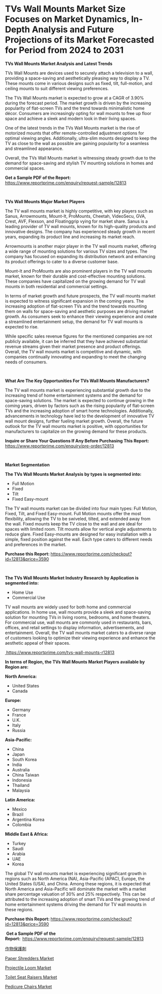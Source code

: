 <p><h1>TVs Wall Mounts Market Size Focuses on Market Dynamics, In-Depth Analysis and Future Projections of its Market Forecasted for Period from 2024 to 2031</h1></p><p><strong>TVs Wall Mounts Market Analysis and Latest Trends</strong></p>
<p><p>TVs Wall Mounts are devices used to securely attach a television to a wall, providing a space-saving and aesthetically pleasing way to display a TV. These mounts come in various designs such as fixed, tilt, full-motion, and ceiling mounts to suit different viewing preferences.</p><p>The TVs Wall Mounts market is expected to grow at a CAGR of 3.90% during the forecast period. The market growth is driven by the increasing popularity of flat-screen TVs and the trend towards minimalistic home décor. Consumers are increasingly opting for wall mounts to free up floor space and achieve a sleek and modern look in their living spaces.</p><p>One of the latest trends in the TVs Wall Mounts market is the rise of motorized mounts that offer remote-controlled adjustment options for optimal viewing angles. Additionally, ultra-slim mounts designed to keep the TV as close to the wall as possible are gaining popularity for a seamless and streamlined appearance.</p><p>Overall, the TVs Wall Mounts market is witnessing steady growth due to the demand for space-saving and stylish TV mounting solutions in homes and commercial spaces.</p></p>
<p><strong>Get a Sample PDF of the Report:&nbsp;</strong> <a href="https://www.reportprime.com/enquiry/request-sample/12813">https://www.reportprime.com/enquiry/request-sample/12813</a></p>
<p>&nbsp;</p>
<p><strong>TVs Wall Mounts Major Market Players</strong></p>
<p><p>The TV wall mounts market is highly competitive, with key players such as Sanus, Arrowmounts, Mount-It, ProMounts, Cheetah, VideoSecu, GVA, Crest, AVF, Flexson, and Floatinggrip vying for market share. Sanus is a leading provider of TV wall mounts, known for its high-quality products and innovative designs. The company has experienced steady growth in recent years, expanding its product line and increasing its market reach.</p><p>Arrowmounts is another major player in the TV wall mounts market, offering a wide range of mounting solutions for various TV sizes and types. The company has focused on expanding its distribution network and enhancing its product offerings to cater to a diverse customer base.</p><p>Mount-It and ProMounts are also prominent players in the TV wall mounts market, known for their durable and cost-effective mounting solutions. These companies have capitalized on the growing demand for TV wall mounts in both residential and commercial settings.</p><p>In terms of market growth and future prospects, the TV wall mounts market is expected to witness significant expansion in the coming years. The increasing adoption of flat-screen TVs and the trend towards mounting them on walls for space-saving and aesthetic purposes are driving market growth. As consumers seek to enhance their viewing experience and create a streamlined entertainment setup, the demand for TV wall mounts is expected to rise.</p><p>While specific sales revenue figures for the mentioned companies are not publicly available, it can be inferred that they have achieved substantial revenue streams given their market presence and product offerings. Overall, the TV wall mounts market is competitive and dynamic, with companies continually innovating and expanding to meet the changing needs of consumers.</p></p>
<p>&nbsp;</p>
<p><strong>What Are The Key Opportunities For TVs Wall Mounts Manufacturers?</strong></p>
<p><p>The TV wall mounts market is experiencing substantial growth due to the increasing trend of home entertainment systems and the demand for space-saving solutions. The market is expected to continue growing in the coming years, driven by factors such as the rising popularity of flat-screen TVs and the increasing adoption of smart home technologies. Additionally, advancements in technology have led to the development of innovative TV wall mount designs, further fueling market growth. Overall, the future outlook for the TV wall mounts market is positive, with opportunities for manufacturers to capitalize on the growing demand for these products.</p></p>
<p><strong>Inquire or Share Your Questions If Any Before Purchasing This Report:</strong> <a href="https://www.reportprime.com/enquiry/pre-order/12813">https://www.reportprime.com/enquiry/pre-order/12813</a></p>
<p>&nbsp;</p>
<p><strong>Market Segmentation</strong></p>
<p><strong>The TVs Wall Mounts Market Analysis by types is segmented into:</strong></p>
<p><ul><li>Full Motion</li><li>Fixed</li><li>Tilt</li><li>Fixed Easy-mount</li></ul></p>
<p><p>The TV wall mounts market can be divided into four main types: Full Motion, Fixed, Tilt, and Fixed Easy-mount. Full Motion mounts offer the most flexibility, allowing the TV to be swiveled, tilted, and extended away from the wall. Fixed mounts keep the TV close to the wall and are ideal for spaces with limited room. Tilt mounts allow for vertical angle adjustments to reduce glare. Fixed Easy-mounts are designed for easy installation with a simple, fixed position against the wall. Each type caters to different needs and preferences in the market.</p></p>
<p><strong>Purchase this Report:&nbsp;</strong><a href="https://www.reportprime.com/checkout?id=12813&price=3590">https://www.reportprime.com/checkout?id=12813&price=3590</a></p>
<p>&nbsp;</p>
<p><strong>The TVs Wall Mounts Market Industry Research by Application is segmented into:</strong></p>
<p><ul><li>Home Use</li><li>Commercial Use</li></ul></p>
<p><p>TV wall mounts are widely used for both home and commercial applications. In home use, wall mounts provide a sleek and space-saving solution for mounting TVs in living rooms, bedrooms, and home theaters. For commercial use, wall mounts are commonly used in restaurants, bars, offices, and retail settings to display information, advertisements, and entertainment. Overall, the TV wall mounts market caters to a diverse range of customers looking to optimize their viewing experience and enhance the aesthetic appeal of their spaces.</p></p>
<p><a href="https://www.reportprime.com/tvs-wall-mounts-r12813">&nbsp;https://www.reportprime.com/tvs-wall-mounts-r12813</a></p>
<p><strong>In terms of Region, the TVs Wall Mounts Market Players available by Region are:</strong></p>
<p>
    <p> <strong> North America: </strong>
        <ul>
            <li>United States</li>
            <li>Canada</li>
        </ul>
        </p> 
    <p> <strong> Europe: </strong>
        <ul>
            <li>Germany</li>
            <li>France</li>
            <li>U.K.</li>
            <li>Italy</li>
            <li>Russia</li>
        </ul>
        </p> 
    <p> <strong> Asia-Pacific: </strong>
        <ul>
            <li>China</li>
            <li>Japan</li>
            <li>South Korea</li>
            <li>India</li>
            <li>Australia</li>
            <li>China Taiwan</li>
            <li>Indonesia</li>
            <li>Thailand</li>
            <li>Malaysia</li>
        </ul>
        </p> 
    <p> <strong> Latin America: </strong>
        <ul>
            <li>Mexico</li>
            <li>Brazil</li>
            <li>Argentina Korea</li>
            <li>Colombia</li>
        </ul>
        </p> 
    <p> <strong> Middle East & Africa: </strong>
        <ul>
            <li>Turkey</li>
            <li>Saudi</li>
            <li>Arabia</li>
            <li>UAE</li>
            <li>Korea</li>
        </ul>
    </p>
    </p>
<p><p>The global TV wall mounts market is experiencing significant growth in regions such as North America (NA), Asia-Pacific (APAC), Europe, the United States (USA), and China. Among these regions, it is expected that North America and Asia-Pacific will dominate the market with a market share percentage valuation of 30% and 25% respectively. This can be attributed to the increasing adoption of smart TVs and the growing trend of home entertainment systems driving the demand for TV wall mounts in these regions.</p></p>
<p><strong>Purchase this Report: </strong><a href="https://www.reportprime.com/checkout?id=12813&price=3590">https://www.reportprime.com/checkout?id=12813&price=3590</a></p>
<p>&nbsp;<strong>Get a Sample PDF of the Report:&nbsp;&nbsp;</strong><a href="https://www.reportprime.com/enquiry/request-sample/12813">https://www.reportprime.com/enquiry/request-sample/12813</a></p>
<p><strong></strong></p>
<p><p><a href="https://github.com/JoanaNitzsche/Market-Research-Report-List-1/blob/main/752393776026.md">作物保護剤</a></p><p><a href="https://github.com/SashaBeier2023/Market-Research-Report-List-1/blob/main/paper-shredders-market.md">Paper Shredders Market</a></p><p><a href="https://github.com/singletonthaxterkelliehr2df/Market-Research-Report-List-2/blob/main/projectile-loom-market.md">Projectile Loom Market</a></p><p><a href="https://www.linkedin.com/pulse/toilet-seat-raisers-market-insight-trends-growth-forecasted-ujabe?trackingId=vPuHcjO4gIsXiYheZsIgPA%3D%3D">Toilet Seat Raisers Market</a></p><p><a href="https://www.linkedin.com/pulse/pedicure-chairs-market-trends-forecast-competitive-analysis-cfjge?trackingId=i4qO4v1touKNknPDk0zymw%3D%3D">Pedicure Chairs Market</a></p></p>